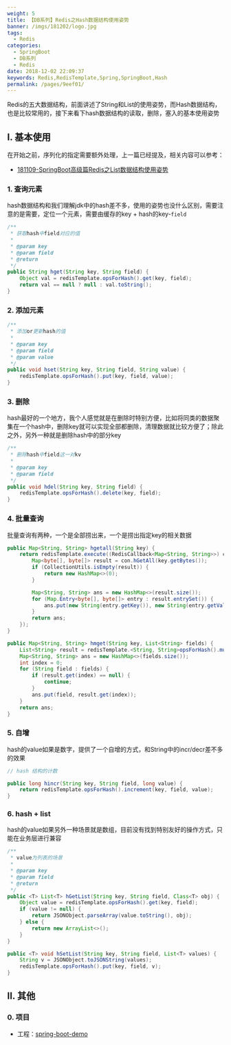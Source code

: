 ```yaml
---
weight: 5
title: 【DB系列】Redis之Hash数据结构使用姿势
banner: /imgs/181202/logo.jpg
tags: 
  - Redis
categories: 
  - SpringBoot
  - DB系列
  - Redis
date: 2018-12-02 22:09:37
keywords: Redis,RedisTemplate,Spring,SpringBoot,Hash
permalink: /pages/9eef01/
---
```


Redis的五大数据结构，前面讲述了String和List的使用姿势，而Hash数据结构，也是比较常用的，接下来看下hash数据结构的读取，删除，塞入的基本使用姿势

<!-- more -->

## I. 基本使用

在开始之前，序列化的指定需要额外处理，上一篇已经提及，相关内容可以参考：

- [181109-SpringBoot高级篇Redis之List数据结构使用姿势](http://spring.hhui.top/spring-blog/2018/11/09/181109-SpringBoot%E9%AB%98%E7%BA%A7%E7%AF%87Redis%E4%B9%8BList%E6%95%B0%E6%8D%AE%E7%BB%93%E6%9E%84%E4%BD%BF%E7%94%A8%E5%A7%BF%E5%8A%BF/#1-%E5%BA%8F%E5%88%97%E5%8C%96%E6%8C%87%E5%AE%9A)

### 1. 查询元素

hash数据结构和我们理解jdk中的hash差不多，使用的姿势也没什么区别，需要注意的是需要，定位一个元素，需要由缓存的key + hash的key-`field`

```java
/**
 * 获取hash中field对应的值
 *
 * @param key
 * @param field
 * @return
 */
public String hget(String key, String field) {
    Object val = redisTemplate.opsForHash().get(key, field);
    return val == null ? null : val.toString();
}
```

### 2. 添加元素

```java
/**
 * 添加or更新hash的值
 *
 * @param key
 * @param field
 * @param value
 */
public void hset(String key, String field, String value) {
    redisTemplate.opsForHash().put(key, field, value);
}
```

### 3. 删除

hash最好的一个地方，我个人感觉就是在删除时特别方便，比如将同类的数据聚集在一个hash中，删除key就可以实现全部都删除，清理数据就比较方便了；除此之外，另外一种就是删除hash中的部分key

```java
/**
 * 删除hash中field这一对kv
 *
 * @param key
 * @param field
 */
public void hdel(String key, String field) {
    redisTemplate.opsForHash().delete(key, field);
}
```

### 4. 批量查询

批量查询有两种，一个是全部捞出来，一个是捞出指定key的相关数据

```java
public Map<String, String> hgetall(String key) {
    return redisTemplate.execute((RedisCallback<Map<String, String>>) con -> {
        Map<byte[], byte[]> result = con.hGetAll(key.getBytes());
        if (CollectionUtils.isEmpty(result)) {
            return new HashMap<>(0);
        }

        Map<String, String> ans = new HashMap<>(result.size());
        for (Map.Entry<byte[], byte[]> entry : result.entrySet()) {
            ans.put(new String(entry.getKey()), new String(entry.getValue()));
        }
        return ans;
    });
}

public Map<String, String> hmget(String key, List<String> fields) {
    List<String> result = redisTemplate.<String, String>opsForHash().multiGet(key, fields);
    Map<String, String> ans = new HashMap<>(fields.size());
    int index = 0;
    for (String field : fields) {
        if (result.get(index) == null) {
            continue;
        }
        ans.put(field, result.get(index));
    }
    return ans;
}
```

### 5. 自增

hash的value如果是数字，提供了一个自增的方式，和String中的incr/decr差不多的效果

```java
// hash 结构的计数

public long hincr(String key, String field, long value) {
    return redisTemplate.opsForHash().increment(key, field, value);
}
```

### 6. hash + list

hash的value如果另外一种场景就是数组，目前没有找到特别友好的操作方式，只能在业务层进行兼容

```java
/**
 * value为列表的场景
 *
 * @param key
 * @param field
 * @return
 */
public <T> List<T> hGetList(String key, String field, Class<T> obj) {
    Object value = redisTemplate.opsForHash().get(key, field);
    if (value != null) {
        return JSONObject.parseArray(value.toString(), obj);
    } else {
        return new ArrayList<>();
    }
}

public <T> void hSetList(String key, String field, List<T> values) {
    String v = JSONObject.toJSONString(values);
    redisTemplate.opsForHash().put(key, field, v);
}
```

## II. 其他

### 0. 项目

- 工程：[spring-boot-demo](https://github.com/liuyueyi/spring-boot-demo)

